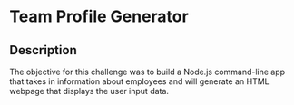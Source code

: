 # Team Profile Generator

## Description

The objective for this challenge was to build a Node.js command-line app that takes in information about employees and will generate an HTML webpage that displays the user input data. 